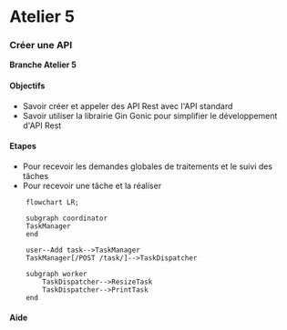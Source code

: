 # Atelier 5
### Créer une API

**Branche Atelier 5**

#### Objectifs

* Savoir créer et appeler des API Rest avec l'API standard
* Savoir utiliser la librairie Gin Gonic pour simplifier le développement d'API Rest

#### Etapes

- Pour recevoir les demandes globales de traitements et le suivi des tâches
- Pour recevoir une tâche et la réaliser

```mermaid
    flowchart LR;
    
    subgraph coordinator
    TaskManager
    end
    
    user--Add task-->TaskManager
    TaskManager[/POST /task/]-->TaskDispatcher
    
    subgraph worker
        TaskDispatcher-->ResizeTask
        TaskDispatcher-->PrintTask
    end
```

#### Aide
